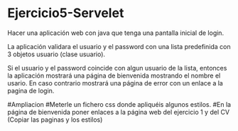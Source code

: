# Ejercicio5-Servelet
Hacer una aplicación web con java que tenga una pantalla inicial de login.

La aplicación validara el usuario y el password con una lista predefinida con 3 objetos
usuario (clase usuario).

Si el usuario y el password coincide con algun usuario de la lista, entonces la aplicación
mostrará una página de bienvenida mostrando el nombre el usario. En caso contrario mostrará una página 
de error con un enlace a la pagina de login.

#Ampliacion 
#Meterle un fichero css donde apliquéis algunos estilos.
#En la página de bienvenida poner enlaces a la página web del ejercicio 1 y del CV (Copiar las paginas y 
los estilos)
